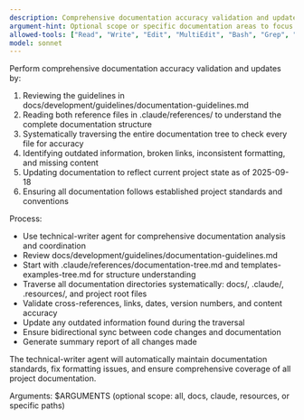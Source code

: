 ```yaml
---
description: Comprehensive documentation accuracy validation and updates using technical-writer agent
argument-hint: Optional scope or specific documentation areas to focus on
allowed-tools: ["Read", "Write", "Edit", "MultiEdit", "Bash", "Grep", "Glob", "TodoWrite", "Task"]
model: sonnet
---
```


Perform comprehensive documentation accuracy validation and updates by:

1. Reviewing the guidelines in docs/development/guidelines/documentation-guidelines.md
2. Reading both reference files in .claude/references/ to understand the complete documentation structure
3. Systematically traversing the entire documentation tree to check every file for accuracy
4. Identifying outdated information, broken links, inconsistent formatting, and missing content
5. Updating documentation to reflect current project state as of 2025-09-18
6. Ensuring all documentation follows established project standards and conventions

Process:

- Use technical-writer agent for comprehensive documentation analysis and coordination
- Review docs/development/guidelines/documentation-guidelines.md
- Start with .claude/references/documentation-tree.md and templates-examples-tree.md for structure understanding
- Traverse all documentation directories systematically: docs/, .claude/, .resources/, and project root files
- Validate cross-references, links, dates, version numbers, and content accuracy
- Update any outdated information found during the traversal
- Ensure bidirectional sync between code changes and documentation
- Generate summary report of all changes made

The technical-writer agent will automatically maintain documentation standards, fix formatting issues, and ensure comprehensive coverage of all project documentation.

Arguments: $ARGUMENTS (optional scope: all, docs, claude, resources, or specific paths)

